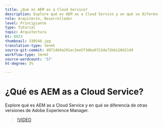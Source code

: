 ```yaml
---
title: ¿Qué es AEM as a Cloud Service?
description: Explore qué es AEM as a Cloud Service y en qué se diferencia de otras versiones de Adobe Experience Manager.
role: Arquitecto, Desarrollador
level: Principiante
type: Tutorial
topic: Arquitectura
kt: 6923
thumbnail: 330546.jpg
translation-type: tm+mt
source-git-commit: d9714b9a291ec3ee5f3dba9723de72bb120d2149
workflow-type: tm+mt
source-wordcount: '57'
ht-degree: 3%

---
```



# ¿Qué es AEM as a Cloud Service?

Explore qué es AEM as a Cloud Service y en qué se diferencia de otras versiones de Adobe Experience Manager.

>[!VIDEO](https://video.tv.adobe.com/v/330546/?quality=12&learn=on)